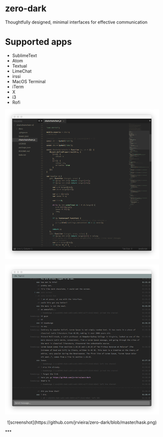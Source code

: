 # zero-dark

Thoughtfully designed, minimal interfaces for effective communication

# Supported apps

- SublimeText
- Atom
- Textual
- LimeChat
- irssi
- MacOS Terminal
- iTerm
- X
- i3
- Rofi

![screenshot](https://github.com/jrvieira/zero-dark/blob/master/dark.png)

![screenshot](https://github.com/jrvieira/zero-dark/blob/master/textual.png)

<p align="center">
![screenshot](https://github.com/jrvieira/zero-dark/blob/master/hask.png)
</p>
***
